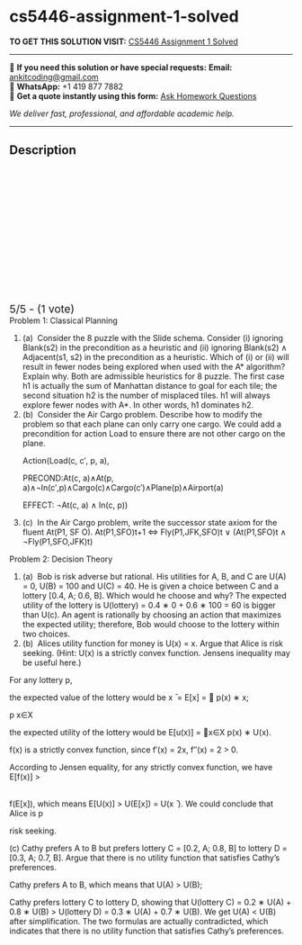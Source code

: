 # cs5446-assignment-1-solved
**TO GET THIS SOLUTION VISIT:** [CS5446 Assignment 1 Solved](https://www.ankitcodinghub.com/product/cs5446-assignment-1-solved/)


---

📩 **If you need this solution or have special requests:** **Email:** ankitcoding@gmail.com  
📱 **WhatsApp:** +1 419 877 7882  
📄 **Get a quote instantly using this form:** [Ask Homework Questions](https://www.ankitcodinghub.com/services/ask-homework-questions/)

*We deliver fast, professional, and affordable academic help.*

---

<h2>Description</h2>



<div class="kk-star-ratings kksr-auto kksr-align-center kksr-valign-top" data-payload="{&quot;align&quot;:&quot;center&quot;,&quot;id&quot;:&quot;94828&quot;,&quot;slug&quot;:&quot;default&quot;,&quot;valign&quot;:&quot;top&quot;,&quot;ignore&quot;:&quot;&quot;,&quot;reference&quot;:&quot;auto&quot;,&quot;class&quot;:&quot;&quot;,&quot;count&quot;:&quot;1&quot;,&quot;legendonly&quot;:&quot;&quot;,&quot;readonly&quot;:&quot;&quot;,&quot;score&quot;:&quot;5&quot;,&quot;starsonly&quot;:&quot;&quot;,&quot;best&quot;:&quot;5&quot;,&quot;gap&quot;:&quot;4&quot;,&quot;greet&quot;:&quot;Rate this product&quot;,&quot;legend&quot;:&quot;5\/5 - (1 vote)&quot;,&quot;size&quot;:&quot;24&quot;,&quot;title&quot;:&quot;CS5446 Assignment 1 Solved&quot;,&quot;width&quot;:&quot;138&quot;,&quot;_legend&quot;:&quot;{score}\/{best} - ({count} {votes})&quot;,&quot;font_factor&quot;:&quot;1.25&quot;}">

<div class="kksr-stars">

<div class="kksr-stars-inactive">
            <div class="kksr-star" data-star="1" style="padding-right: 4px">


<div class="kksr-icon" style="width: 24px; height: 24px;"></div>
        </div>
            <div class="kksr-star" data-star="2" style="padding-right: 4px">


<div class="kksr-icon" style="width: 24px; height: 24px;"></div>
        </div>
            <div class="kksr-star" data-star="3" style="padding-right: 4px">


<div class="kksr-icon" style="width: 24px; height: 24px;"></div>
        </div>
            <div class="kksr-star" data-star="4" style="padding-right: 4px">


<div class="kksr-icon" style="width: 24px; height: 24px;"></div>
        </div>
            <div class="kksr-star" data-star="5" style="padding-right: 4px">


<div class="kksr-icon" style="width: 24px; height: 24px;"></div>
        </div>
    </div>

<div class="kksr-stars-active" style="width: 138px;">
            <div class="kksr-star" style="padding-right: 4px">


<div class="kksr-icon" style="width: 24px; height: 24px;"></div>
        </div>
            <div class="kksr-star" style="padding-right: 4px">


<div class="kksr-icon" style="width: 24px; height: 24px;"></div>
        </div>
            <div class="kksr-star" style="padding-right: 4px">


<div class="kksr-icon" style="width: 24px; height: 24px;"></div>
        </div>
            <div class="kksr-star" style="padding-right: 4px">


<div class="kksr-icon" style="width: 24px; height: 24px;"></div>
        </div>
            <div class="kksr-star" style="padding-right: 4px">


<div class="kksr-icon" style="width: 24px; height: 24px;"></div>
        </div>
    </div>
</div>


<div class="kksr-legend" style="font-size: 19.2px;">
            5/5 - (1 vote)    </div>
    </div>
<div class="page" title="Page 1">
<div class="layoutArea">
<div class="column">
Problem 1: Classical Planning

<ol>
<li>(a) &nbsp;Consider the 8 puzzle with the Slide schema. Consider (i) ignoring Blank(s2) in the precondition as a heuristic and (ii) ignoring Blank(s2) ∧ Adjacent(s1, s2) in the precondition as a heuristic. Which of (i) or (ii) will result in fewer nodes being explored when used with the A* algorithm? Explain why.
Both are admissible heuristics for 8 puzzle. The first case h1 is actually the sum of Manhattan distance to goal for each tile; the second situation h2 is the number of misplaced tiles. h1 will always explore fewer nodes with A*. In other words, h1 dominates h2.
</li>
<li>(b) &nbsp;Consider the Air Cargo problem. Describe how to modify the problem so that each plane can only carry one cargo.
We could add a precondition for action Load to ensure there are not other cargo on the plane.

Action(Load(c, c′, p, a),

PRECOND:At(c, a)∧At(p, a)∧¬In(c′,p)∧Cargo(c)∧Cargo(c′)∧Plane(p)∧Airport(a)

EFFECT: ¬At(c, a) ∧ In(c, p))
</li>
<li>(c) &nbsp;In the Air Cargo problem, write the successor state axiom for the fluent At(P1, SF O).
At(P1,SFO)t+1 ⇔ Fly(P1,JFK,SFO)t ∨ (At(P1,SFO)t ∧ ¬Fly(P1,SFO,JFK)t)
</li>
</ol>
Problem 2: Decision Theory

<ol>
<li>(a) &nbsp;Bob is risk adverse but rational. His utilities for A, B, and C are U(A) = 0, U(B) = 100 and U(C) = 40. He is given a choice between C and a lottery [0.4, A; 0.6, B]. Which would he choose and why?
The expected utility of the lottery is U(lottery) = 0.4 ∗ 0 + 0.6 ∗ 100 = 60 is bigger than U(c). An agent is rationally by choosing an action that maximizes the expected utility; therefore, Bob would choose to the lottery within two choices.
</li>
<li>(b) &nbsp;Alices utility function for money is U(x) = x. Argue that Alice is risk seeking. (Hint: U(x) is a strictly convex function. Jensens inequality may be useful here.)</li>
</ol>
</div>
</div>
<div class="layoutArea">
<div class="column">
For any lottery p,

the expected value of the lottery would be x ̄ = E[x] = 􏰀 p(x) ∗ x;

</div>
</div>
<div class="layoutArea">
<div class="column">
p x∈X

the expected utility of the lottery would be E[u(x)] = 􏰀x∈X p(x) ∗ U(x).

</div>
</div>
<div class="layoutArea">
<div class="column">
f(x) is a strictly convex function, since f′(x) = 2x, f′′(x) = 2 &gt; 0.

According to Jensen equality, for any strictly convex function, we have E[f(x)] &gt;

</div>
</div>
<div class="layoutArea">
<div class="column">
&nbsp;

</div>
</div>
</div>
<div class="page" title="Page 2">
<div class="layoutArea">
<div class="column">
f(E[x]), which means E[U(x)] &gt; U(E[x]) = U(x ̄ ). We could conclude that Alice is p

risk seeking.

(c) Cathy prefers A to B but prefers lottery C = [0.2, A; 0.8, B] to lottery D = [0.3, A; 0.7, B]. Argue that there is no utility function that satisfies Cathy’s preferences.

Cathy prefers A to B, which means that U(A) &gt; U(B);

Cathy prefers lottery C to lottery D, showing that U(lottery C) = 0.2 ∗ U(A) + 0.8 ∗ U(B) &gt; U(lottery D) = 0.3 ∗ U(A) + 0.7 ∗ U(B). We get U(A) &lt; U(B) after simplification. The two formulas are actually contradicted, which indicates that there is no utility function that satisfies Cathy’s preferences.

</div>
</div>
</div>
